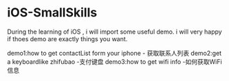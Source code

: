 # iOS-SmallSkills
During the learning of iOS , i will import some useful demo.   i will very happy if thoes demo are exactly things you want.


demo1:how to get contactList form your iphone - 获取联系人列表
demo2:get a keyboardlike zhifubao -支付键盘
demo3:how to get wifi info -如何获取WiFi信息
